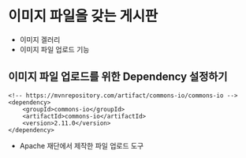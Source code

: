 # 이미지 파일을 갖는 게시판
* 이미지 겔러리
* 이미지 파일 업로드 기능
## 이미지 파일 업로드를 위한 Dependency 설정하기
```
<!-- https://mvnrepository.com/artifact/commons-io/commons-io -->
<dependency>
    <groupId>commons-io</groupId>
    <artifactId>commons-io</artifactId>
    <version>2.11.0</version>
</dependency>
```
* Apache 재단에서 제작한 파일 업로드 도구
